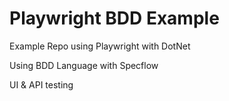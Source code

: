 # Playwright BDD Example

Example Repo using Playwright with DotNet

Using BDD Language with Specflow

UI & API testing
